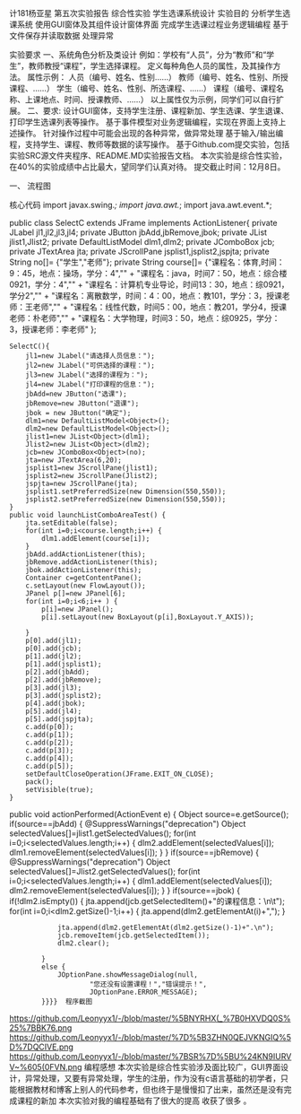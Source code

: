 计181杨亚星 第五次实验报告
综合性实验 
    学生选课系统设计  实验目的 分析学生选课系统 使用GUI窗体及其组件设计窗体界面 完成学生选课过程业务逻辑编程 基于文件保存并读取数据 处理异常 



实验要求 一、系统角色分析及类设计 例如：学校有“人员”，分为“教师”和“学生”，教师教授“课程”，学生选择课程。 定义每种角色人员的属性，及其操作方法。 属性示例：	人员（编号、姓名、性别……） 教师（编号、姓名、性别、所授课程、……） 			学生（编号、姓名、性别、所选课程、……） 			课程（编号、课程名称、上课地点、时间、授课教师、……） 以上属性仅为示例，同学们可以自行扩展。  二、要求: 设计GUI窗体，支持学生注册、课程新加、学生选课、学生退课、打印学生选课列表等操作。 基于事件模型对业务逻辑编程，实现在界面上支持上述操作。 针对操作过程中可能会出现的各种异常，做异常处理 基于输入/输出编程，支持学生、课程、教师等数据的读写操作。 基于Github.com提交实验，包括实验SRC源文件夹程序、README.MD实验报告文档。 本次实验是综合性实验，在40%的实验成绩中占比最大，望同学们认真对待。 提交截止时间：12月8日。 








一、	流程图
                     










 核心代码   import javax.swing.*;
import java.awt.*;
import java.awt.event.*;

public class SelectC extends JFrame implements ActionListener{
  private JLabel jl1,jl2,jl3,jl4;
    private JButton jbAdd,jbRemove,jbok;
    private JList<Object> jlist1,Jlist2;
    private DefaultListModel<Object> dlm1,dlm2;
    private JComboBox<Object> jcb;
    private JTextArea jta;
    private JScrollPane jsplist1,jsplist2,jspjta;
    private String no[]= {"学生","老师"};
    private String course[]= {"课程名：体育,时间：9：45，地点：操场，学分：4",""
            + "课程名：java，时间7：50，地点：综合楼0921，学分：4",""
            + "课程名：计算机专业导论，时间13：30，地点：综0921，学分2",""
            + "课程名：离散数学，时间：4：00，地点：教101，学分：3，授课老师：王老师",""
            + "课程名：线性代数，时间5：00，地点：教201，学分4，授课老师：朴老师",""
            + "课程名：大学物理，时间3：50，地点：综0925，学分：3，授课老师：李老师"
    };

    SelectC(){
        jl1=new JLabel("请选择人员信息：");
        jl2=new JLabel("可供选择的课程：");
        jl3=new JLabel("选择的课程为：");
        jl4=new JLabel("打印课程的信息：");
        jbAdd=new JButton("选课");
        jbRemove=new JButton("退课");
        jbok = new JButton("确定");
        dlm1=new DefaultListModel<Object>();
        dlm2=new DefaultListModel<Object>();
        jlist1=new JList<Object>(dlm1);
        Jlist2=new JList<Object>(dlm2);
        jcb=new JComboBox<Object>(no);
        jta=new JTextArea(6,20);
        jsplist1=new JScrollPane(jlist1);
        jsplist2=new JScrollPane(Jlist2);
        jspjta=new JScrollPane(jta);
        jsplist1.setPreferredSize(new Dimension(550,550));
        jsplist2.setPreferredSize(new Dimension(550,550));
    }
    public void launchListComboAreaTest() {
        jta.setEditable(false);
        for(int i=0;i<course.length;i++) {
            dlm1.addElement(course[i]);
        }
        jbAdd.addActionListener(this);
        jbRemove.addActionListener(this);
        jbok.addActionListener(this);
        Container c=getContentPane();
        c.setLayout(new FlowLayout());
        JPanel p[]=new JPanel[6];
        for(int i=0;i<6;i++ ) {
            p[i]=new JPanel();
            p[i].setLayout(new BoxLayout(p[i],BoxLayout.Y_AXIS));

        }
        p[0].add(jl1);
        p[0].add(jcb);
        p[1].add(jl2);
        p[1].add(jsplist1);
        p[2].add(jbAdd);
        p[2].add(jbRemove);
        p[3].add(jl3);
        p[3].add(jsplist2);
        p[4].add(jbok);
        p[5].add(jl4);
        p[5].add(jspjta);
        c.add(p[0]);
        c.add(p[1]);
        c.add(p[2]);
        c.add(p[3]);
        c.add(p[4]);
        c.add(p[5]);
        setDefaultCloseOperation(JFrame.EXIT_ON_CLOSE);
        pack();
        setVisible(true);
    }
public void actionPerformed(ActionEvent e) {
        Object source=e.getSource();
        if(source==jbAdd) {
            @SuppressWarnings("deprecation")
            Object selectedValues[]=jlist1.getSelectedValues();
            for(int i=0;i<selectedValues.length;i++) {
                dlm2.addElement(selectedValues[i]);
                dlm1.removeElement(selectedValues[i]);
            }
        }
        if(source==jbRemove) {
            @SuppressWarnings("deprecation")
            Object selectedValues[]=Jlist2.getSelectedValues();
            for(int i=0;i<selectedValues.length;i++) {
                dlm1.addElement(selectedValues[i]);
                dlm2.removeElement(selectedValues[i]);
            }
        }
        if(source==jbok) {
            if(!dlm2.isEmpty()) {
                jta.append(jcb.getSelectedItem()+"的课程信息：\n\t");
                for(int i=0;i<dlm2.getSize()-1;i++) {
                    jta.append(dlm2.getElementAt(i)+",");
                }

                jta.append(dlm2.getElementAt(dlm2.getSize()-1)+".\n");
                jcb.removeItem(jcb.getSelectedItem());
                dlm2.clear();

            }
            else {
                JOptionPane.showMessageDialog(null,
                        "您还没有设置课程！","错误提示！",
                        JOptionPane.ERROR_MESSAGE);
            }}}}  程序截图   
https://github.com/Leonyyx1/-/blob/master/%5BNYRHX(_%7B0HXVDQ0S%25%7BBK76.png
https://github.com/Leonyyx1/-/blob/master/%7D%5B3ZHN0QEJVKNGIQ%5D%7DQCIVE.png
https://github.com/Leonyyx1/-/blob/master/%7BSR%7D%5BU%24KN9IURVV~%605(0FVN.png
编程感想       本次实验是综合性实验涉及面比较广，GUI界面设计，异常处理，又要有异常处理，学生的注册，作为没有c语言基础的初学者，只能根据教材和博客上别人的代码参考，但也终于是慢慢扣了出来，虽然还是没有完成课程的新加 本次实验对我的编程基础有了很大的提高 收获了很多 。 



